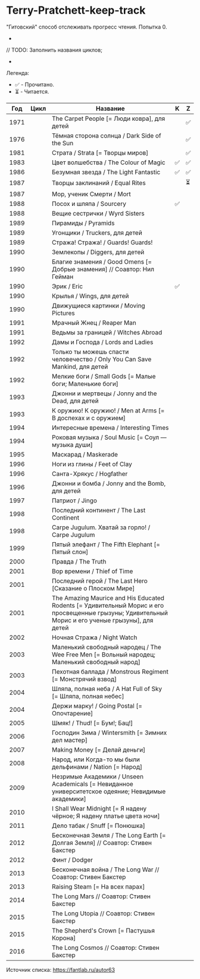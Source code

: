 # Terry-Pratchett-keep-track
"Гитовский" способ отслеживать прогресс чтения. Попытка 0.

-

// TODO: Заполнить названия циклов;

-

Легенда:
- :white_check_mark: - Прочитано.
- :hourglass_flowing_sand: - Читается.

| Год | Цикл | Название | K | Z |
|---|---|---|---|---|
| 1971 | | The Carpet People [= Люди ковра], для детей | | :white_check_mark: |
| 1976 | | Тёмная сторона солнца / Dark Side of the Sun | | :white_check_mark: |
| 1981 | | Страта / Strata [= Творцы миров] | | :white_check_mark: |
| 1983 | | Цвет волшебства / The Colour of Magic | :white_check_mark: | :white_check_mark: |
| 1986 | | Безумная звезда / The Light Fantastic | :white_check_mark: | :white_check_mark: |
| 1987 | | Творцы заклинаний / Equal Rites | | :hourglass_flowing_sand: |
| 1987 | | Мор, ученик Смерти / Mort | | |
| 1988 | | Посох и шляпа / Sourcery | :white_check_mark: | |
| 1988 | | Вещие сестрички / Wyrd Sisters | | |
| 1989 | | Пирамиды / Pyramids | | |
| 1989 | | Угонщики / Truckers, для детей | | |
| 1989 | | Стража! Стража! / Guards! Guards! | | |
| 1990 | | Землекопы / Diggers, для детей | | |
| 1990 | | Благие знамения / Good Omens [= Добрые знамения] // Соавтор: Нил Гейман | | |
| 1990 | | Эрик / Eric | :white_check_mark: | |
| 1990 | | Крылья / Wings, для детей | | |
| 1990 | | Движущиеся картинки / Moving Pictures | | |
| 1991 | | Мрачный Жнец / Reaper Man | | |
| 1991 | | Ведьмы за границей / Witches Abroad | | |
| 1992 | | Дамы и Господа / Lords and Ladies | | |
| 1992 | | Только ты можешь спасти человечество / Only You Can Save Mankind, для детей | | |
| 1992 | | Мелкие боги / Small Gods [= Малые боги; Маленькие боги] | | |
| 1993 | | Джонни и мертвецы / Jonny and the Dead, для детей | | |
| 1993 | | К оружию! К оружию! / Men at Arms [= В доспехах и с оружием] | | |
| 1994 | | Интересные времена / Interesting Times | | |
| 1994 | | Роковая музыка / Soul Music [= Соул — музыка души] | | |
| 1995 | | Маскарад / Maskerade | | |
| 1996 | | Ноги из глины / Feet of Clay | | |
| 1996 | | Санта-Хрякус / Hogfather | | |
| 1996 | | Джонни и бомба / Jonny and the Bomb, для детей | | |
| 1997 | | Патриот / Jingo | | |
| 1998 | | Последний континент / The Last Continent | | |
| 1998 | | Carpe Jugulum. Хватай за горло! / Carpe Jugulum | | |
| 1999 | | Пятый элефант / The Fifth Elephant [= Пятый слон] | | |
| 2000 | | Правда / The Truth | | |
| 2001 | | Вор времени / Thief of Time | | |
| 2001 | | Последний герой / The Last Hero [Сказание о Плоском Мире] | | |
| 2001 | | The Amazing Maurice and His Educated Rodents [= Удивительный Морис и его просвещенные грызуны; Удивительный Морис и его ученые грызуны], для детей | | |
| 2002 | | Ночная Стража / Night Watch | | |
| 2003 | | Маленький свободный народец / The Wee Free Men [= Вольный народец; Маленький свободный народ] | | |
| 2003 | | Пехотная баллада / Monstrous Regiment [= Монстрячий взвод] | | |
| 2004 | | Шляпа, полная неба / A Hat Full of Sky [= Шляпа, полная небес] | | |
| 2004 | | Держи марку! / Going Postal [= Опочтарение] | | |
| 2005 | | Шмяк! / Thud! [= Бум!; Бац!] | | |
| 2006 | | Господин Зима / Wintersmith [= Зимних дел мастер] | | |
| 2007 | | Making Money [= Делай деньги] | | |
| 2008 | | Народ, или Когда-то мы были дельфинами / Nation [= Народ] | | |
| 2009 | | Незримые Академики / Unseen Academicals [= Невиданное университетское одеяние; Невидимые академики] | | |
| 2010 | | I Shall Wear Midnight [= Я надену чёрное; Я надену платье цвета ночи] | | |
| 2011 | | Дело табак / Snuff [= Понюшка] | | |
| 2012 | | Бесконечная Земля / The Long Earth [= Долгая Земля] // Соавтор: Стивен Бакстер | | |
| 2012 | | Финт / Dodger | | |
| 2013 | | Бесконечная война / The Long War // Соавтор: Стивен Бакстер | | |
| 2013 | | Raising Steam [= На всех парах] | | |
| 2014 | | The Long Mars // Соавтор: Стивен Бакстер | | |
| 2015 | | The Long Utopia // Соавтор: Стивен Бакстер | | |
| 2015 | | The Shepherd's Crown [= Пастушья Корона] | | |
| 2016 | | The Long Cosmos // Соавтор: Стивен Бакстер | | |

Источник списка: https://fantlab.ru/autor63
